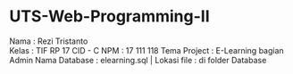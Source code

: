# UTS-Web-Programming-II
Nama	: Rezi Tristanto <br>
Kelas : TIF RP 17 CID - C
NPM		: 17 111 118
Tema Project : E-Learning bagian Admin
Nama Database : elearning.sql | Lokasi file : di folder Database
